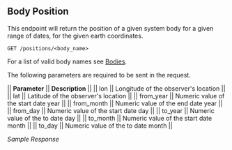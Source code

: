 ## Body Position

This endpoint will return the position of a given system body for a given range of dates, for the given earth coordinates.

    GET /positions/<body_name>

For a list of valid body names see [Bodies](/documentation/bodies).

The following parameters are required to be sent in the request.

|| **Parameter** || **Description** ||
|| lon || Longitude of the observer's location ||
|| lat || Latitude of the observer's location ||
|| from_year || Numeric value of the start date year ||
|| from_month || Numeric value of the end date year ||
|| from_day || Numeric value of the start date day ||
|| to_year || Numeric value of the to date day ||
|| to_month || Numeric value of the start date month ||
|| to_day || Numeric value of the to date month ||

*Sample Response*

